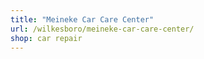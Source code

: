 ```yaml
---
title: "Meineke Car Care Center"
url: /wilkesboro/meineke-car-care-center/
shop: car repair
---
```

